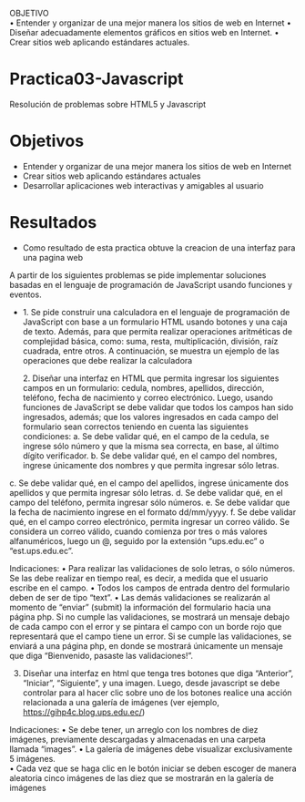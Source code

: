 OBJETIVO  
•	Entender y organizar de una mejor manera los sitios de web en Internet 
•	Diseñar adecuadamente  elementos gráficos en sitios web en Internet. 
•	Crear sitios web aplicando estándares actuales. 

# Practica03-Javascript
Resolución de problemas sobre HTML5 y Javascript

<h1>Objetivos</h1>

<ul>
  <li> Entender y organizar de una mejor manera los sitios de web en Internet</li>
  <li> Crear sitios web aplicando estándares actuales </li>
  <li> Desarrollar aplicaciones web interactivas y amigables al usuario</li>
  </ul>
  
  <h1>Resultados</h1>
<ul>
  <li> Como resultado de esta practica obtuve la creacion de una interfaz para una pagina web</li>
  </ul>
A partir de los siguientes problemas se pide implementar soluciones basadas en el lenguaje de programación de JavaScript usando funciones y eventos. 
 <ul>
<li>1.	Se pide construir una calculadora en el lenguaje de programación de JavaScript con base a un formulario HTML usando botones y una caja de texto. Además, para que permita realizar operaciones aritméticas de complejidad básica, como: suma, resta, multiplicación, división, raíz cuadrada, entre otros. A continuación, se muestra un ejemplo de las operaciones que debe realizar la calculadora </li>
</ul>

<ul>2.	Diseñar una interfaz en HTML que permita ingresar los siguientes campos en un formulario: cedula, nombres, apellidos, dirección, teléfono, fecha de nacimiento y correo electrónico. Luego, usando funciones de JavaScript se debe validar que todos los campos han sido ingresados, además; que los valores ingresados en cada campo del formulario sean correctos teniendo en cuenta las siguientes condiciones: 
a.	Se debe validar qué, en el campo de la cedula, se ingrese sólo número y que la misma sea correcta, en base, al último dígito verificador. 
b.	Se debe validar qué, en el campo del nombres, ingrese únicamente dos nombres y que permita ingresar sólo letras. </ul>
c.	Se debe validar qué, en el campo del apellidos, ingrese únicamente  dos apellidos y que permita ingresar sólo letras. 
d.	Se debe validar qué, en el campo del teléfono, permita ingresar sólo números. 
e.	Se debe validar que la fecha de nacimiento ingrese en el formato dd/mm/yyyy. 
f.	Se debe validar qué, en el campo correo electrónico, permita ingresar un correo válido. Se considera un correo válido, cuando comienza por tres o más valores alfanuméricos, luego un @, seguido por la extensión 
“ups.edu.ec” o “est.ups.edu.ec”. 
 
Indicaciones: 
•	Para realizar las validaciones de solo letras, o sólo números. Se las debe realizar en tiempo real, es decir, a medida que el usuario escribe en el campo. 
•	Todos los campos de entrada dentro del formulario deben de ser de tipo “text”. • 	Las demás validaciones se realizarán al momento de “enviar” (submit) la información del formulario hacia una página php. Si no cumple las validaciones, se mostrará un mensaje debajo de cada campo con el error y se pintara el campo con un borde rojo que representará que el campo tiene un error. Si se cumple las validaciones, se enviará a una página php, en donde se mostrará únicamente un mensaje que diga “Bienvenido, pasaste las validaciones!”. 
 
3. Diseñar una interfaz en html que tenga tres botones que diga “Anterior”, “Iniciar”, “Siguiente”, y una imagen. Luego, desde javascript se debe controlar para al hacer clic sobre uno de los botones realice una acción relacionada a una galería de imágenes (ver ejemplo, https://gihp4c.blog.ups.edu.ec/) 
  
Indicaciones: 
•	Se debe tener, un arreglo con los nombres de diez imágenes, previamente descargadas y almacenadas en una carpeta llamada “images”. 
•	La galería de imágenes debe visualizar exclusivamente 5 imágenes.  
•	Cada vez que se haga clic en le botón iniciar se deben escoger de manera aleatoria cinco imágenes de las diez que se mostrarán en la galería de imágenes
